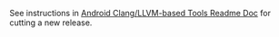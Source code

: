 See instructions in
[Android Clang/LLVM-based Tools Readme Doc](https://android.googlesource.com/platform/prebuilts/clang-tools/+/main/README.md)
for cutting a new release.
